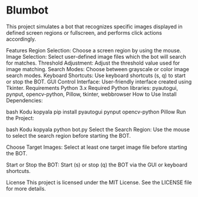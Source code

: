 # Blumbot
This project simulates a bot that recognizes specific images displayed in defined screen regions or fullscreen, and performs click actions accordingly.

Features
Region Selection: Choose a screen region by using the mouse.
Image Selection: Select user-defined image files which the bot will search for matches.
Threshold Adjustment: Adjust the threshold value used for image matching.
Search Modes: Choose between grayscale or color image search modes.
Keyboard Shortcuts: Use keyboard shortcuts (s, q) to start or stop the BOT.
GUI Control Interface: User-friendly interface created using Tkinter.
Requirements
Python 3.x
Required Python libraries: pyautogui, pynput, opencv-python, Pillow, tkinter, webbrowser
How to Use
Install Dependencies:

bash
Kodu kopyala
pip install pyautogui pynput opencv-python Pillow
Run the Project:

bash
Kodu kopyala
python bot.py
Select the Search Region:
Use the mouse to select the search region before starting the BOT.

Choose Target Images:
Select at least one target image file before starting the BOT.

Start or Stop the BOT:
Start (s) or stop (q) the BOT via the GUI or keyboard shortcuts.

License
This project is licensed under the MIT License. See the LICENSE file for more details.
